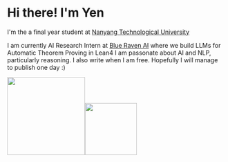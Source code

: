 # Hi there! I'm Yen

I'm the a final year student at [Nanyang Technological University](https://www.ntu.edu.sg/)

I am currently AI Research Intern at [Blue Raven AI](https://www.ntu.edu.sg/) where we build LLMs for Automatic Theorem Proving in Lean4
I am passonate about AI and NLP, particularly reasoning. I also write when I am free. Hopefully I will manage to publish one day :)

<p align="left">
    <img align="centre" src="https://github-readme-stats-eight-theta.vercel.app/api?username=jamescalam&show_icons=true&hide_border=true&include_all_commits=true&count_private=true&bg_color=00000000&theme=tokyonight" height=180px/><img height="120px" src="https://github-readme-stats.vercel.app/api/top-langs/?username=jamescalam&hide=html&hide_title=true&hide_border=true&layout=compact&langs_count=8&theme=tokyonight&bg_color=00000000" />
</p>
